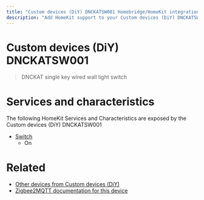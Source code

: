 ```yaml
---
title: "Custom devices (DiY) DNCKATSW001 Homebridge/HomeKit integration"
description: "Add HomeKit support to your Custom devices (DiY) DNCKATSW001, using Homebridge, Zigbee2MQTT and homebridge-z2m."
---
```

<!---
This file has been GENERATED using src/docgen/docgen.ts
DO NOT EDIT THIS FILE MANUALLY!
-->
# Custom devices (DiY) DNCKATSW001
> DNCKAT single key wired wall light switch


# Services and characteristics
The following HomeKit Services and Characteristics are exposed by
the Custom devices (DiY) DNCKATSW001

* [Switch](../../switch.md)
  * On


# Related
* [Other devices from Custom devices (DiY)](../index.md#custom_devices_diy)
* [Zigbee2MQTT documentation for this device](https://www.zigbee2mqtt.io/devices/DNCKATSW001.html)